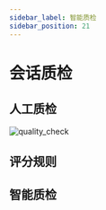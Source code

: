 ```yaml
---
sidebar_label: 智能质检
sidebar_position: 21
---
```


# 会话质检

## 人工质检

![quality_check](/img/quality/quality_check.png)

## 评分规则

## 智能质检
